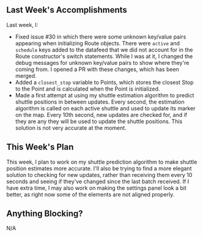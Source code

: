 ## Last Week's Accomplishments
Last week, I:
- Fixed issue #30 in which there were some unknown key/value pairs appearing
  when initializing Route objects. There were `active` and `schedule` keys
  added to the datafeed that we did not account for in the Route constructor's
  switch statements. While I was at it, I changed the debug messages for
  unknown key/value pairs to show where they're coming from. I opened a PR with
  these changes, which has been merged.
- Added a `closest_stop` variable to Points, which stores the closest Stop to
  the Point and is calculated when the Point is initialized.
- Made a first attempt at using my shuttle estimation algorithm to predict
  shuttle positions in between updates. Every second, the estimation algorithm
  is called on each active shuttle and used to update its marker on the map.
  Every 10th second, new updates are checked for, and if they are any they will
  be used to update the shuttle positions. This solution is not very accurate
  at the moment.

## This Week's Plan
This week, I plan to work on my shuttle prediction algorithm to make shuttle
position estimates more accurate. I'll also be trying to find a more elegant
solution to checking for new updates, rather than receiving them every 10 seconds
and seeing if they've changed since the last batch received. If I have extra
time, I may also work on making the settings panel look a bit better, as right
now some of the elements are not aligned properly.

## Anything Blocking?
N/A

